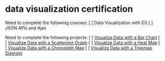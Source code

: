 # data visualization certification
Need to complete the following courses:
[ ] Data Visualization with D3
[ ] JSON APIs and Ajax

Need to complete the following projects:
[ ] [Visualize Data with a Bar Chart](#)
[ ] [Visualize Data with a Scatterplot Graph](#)
[ ] [Visualize Data with a Heat Map](#)
[ ] [Visualize Data with a Choropleth Map](#)
[ ] [Visualize Data with a Treemap Diagram](#)
